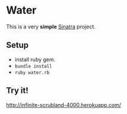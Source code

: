 # Water

This is a very __simple__ [Sinatra](http://www.sinatrarb.com/) project.

## Setup
* install ruby gem.
* `bundle install`
* `ruby water.rb`

## Try it!
http://infinite-scrubland-4000.herokuapp.com/

